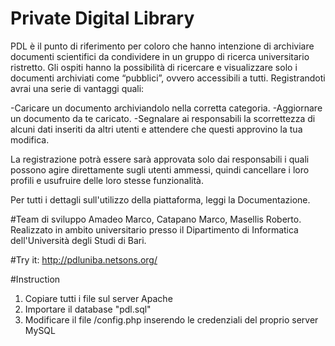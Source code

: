 # Private Digital Library
PDL è il punto di riferimento per coloro che hanno intenzione di archiviare documenti scientifici da condividere in un gruppo di ricerca universitario ristretto. Gli ospiti hanno la possibilità di ricercare e visualizzare solo i documenti archiviati come “pubblici”, ovvero accessibili a tutti. Registrandoti avrai una serie di vantaggi quali:

-Caricare un documento archiviandolo nella corretta categoria.
-Aggiornare un documento da te caricato.
-Segnalare ai responsabili la scorrettezza di alcuni dati inseriti da altri utenti e attendere che questi approvino la tua modifica.

La registrazione potrà essere sarà approvata solo dai responsabili i quali possono agire direttamente sugli utenti ammessi, quindi cancellare i loro profili e usufruire delle loro stesse funzionalità.

Per tutti i dettagli sull'utilizzo della piattaforma, leggi la Documentazione.

#Team di sviluppo
Amadeo Marco, Catapano Marco, Masellis Roberto.
Realizzato in ambito universitario presso il Dipartimento di Informatica dell'Università degli Studi di Bari.

#Try it:
http://pdluniba.netsons.org/

#Instruction
1. Copiare tutti i file sul server Apache
2. Importare il database "pdl.sql"
3. Modificare il file /config.php inserendo le credenziali del proprio server MySQL

